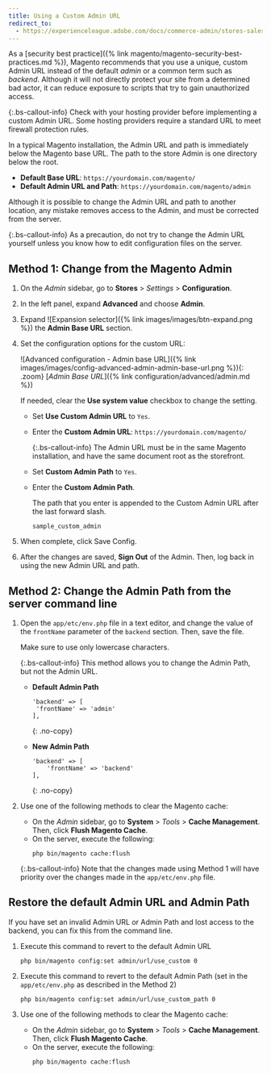 ```yaml
---
title: Using a Custom Admin URL
redirect_to:
  - https://experienceleague.adobe.com/docs/commerce-admin/stores-sales/site-store/store-urls.html#use-a-custom-admin-url
---
```


As a [security best practice]({% link magento/magento-security-best-practices.md %}), Magento recommends that you use a unique, custom Admin URL instead of the default _admin_ or a common term such as _backend_. Although it will not directly protect your site from a determined bad actor, it can reduce exposure to scripts that try to gain unauthorized access.

{:.bs-callout-info}
Check with your hosting provider before implementing a custom Admin URL. Some hosting providers require a standard URL to meet firewall protection rules.

In a typical Magento installation, the Admin URL and path is immediately below the Magento base URL. The path to the store Admin is one directory below the root.

- **Default Base URL**: `https://yourdomain.com/magento/`
- **Default Admin URL and Path**: `https://yourdomain.com/magento/admin`

Although it is possible to change the Admin URL and path to another location, any mistake removes access to the Admin, and must be corrected from the server.

{:.bs-callout-info}
As a precaution, do not try to change the Admin URL yourself unless you know how to edit configuration files on the server.

## Method 1: Change from the Magento Admin

1. On the _Admin_ sidebar, go to **Stores** > _Settings_ > **Configuration**.

1. In the left panel, expand **Advanced** and choose **Admin**.

1. Expand ![Expansion selector]({% link images/images/btn-expand.png %}) the **Admin Base URL** section.

1. Set the configuration options for the custom URL:

    ![Advanced configuration - Admin base URL]({% link images/images/config-advanced-admin-admin-base-url.png %}){: .zoom}
    [_Admin Base URL_]({% link configuration/advanced/admin.md %})

    If needed, clear the **Use system value** checkbox to change the setting.

   - Set **Use Custom Admin URL** to `Yes`.

   - Enter the **Custom Admin URL**: `https://yourdomain.com/magento/`

        {:.bs-callout-info}
        The Admin URL must be in the same Magento installation, and have the same document root as the storefront.

   - Set **Custom Admin Path** to `Yes`.

   - Enter the **Custom Admin Path**.

        The path that you enter is appended to the Custom Admin URL after the last forward slash.

        `sample_custom_admin`

1. When complete, click <span class="btn">Save Config</span>.

1. After the changes are saved, **Sign Out** of the Admin. Then, log back in using the new Admin URL and path.

## Method 2: Change the Admin Path from the server command line

1. Open the `app/etc/env.php` file in a text editor, and change the value of the `frontName` parameter of the `backend` section. Then, save the file.

   Make sure to use only lowercase characters.

   {:.bs-callout-info}
   This method allows you to change the Admin Path, but not the Admin URL.

   - **Default Admin Path**
      ```php?start_inline=1
      'backend' => [
       'frontName' => 'admin'
      ],
      ```
      {: .no-copy}

   - **New Admin Path**
      ```php?start_inline=1
      'backend' => [
          'frontName' => 'backend'
      ],
      ```
      {: .no-copy}

1. Use one of the following methods to clear the Magento cache:

   - On the _Admin_ sidebar, go to **System** > _Tools_ > **Cache Management**. Then, click **Flush Magento Cache**.
   - On the server, execute the following:
      ```terminal
      php bin/magento cache:flush
      ```

   {:.bs-callout-info}
   Note that the changes made using Method 1 will have priority over the changes made in the `app/etc/env.php` file.

## Restore the default Admin URL and Admin Path

If you have set an invalid Admin URL or Admin Path and lost access to the backend, you can fix this from the command line.

1. Execute this command to revert to the default Admin URL

   ```terminal
   php bin/magento config:set admin/url/use_custom 0
   ```

1. Execute this command to revert to the default Admin Path (set in the `app/etc/env.php` as described in the Method 2)

   ```terminal
   php bin/magento config:set admin/url/use_custom_path 0
   ```

1. Use one of the following methods to clear the Magento cache:

   - On the _Admin_ sidebar, go to **System** > _Tools_ > **Cache Management**. Then, click **Flush Magento Cache**.
   - On the server, execute the following:
      ```terminal
      php bin/magento cache:flush
      ```
